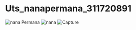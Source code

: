 # Uts_nanapermana_311720891

![nana Permana](https://user-images.githubusercontent.com/57423129/81494149-94788280-92d0-11ea-83c6-6cf3aa7245c3.PNG)
![nana](https://user-images.githubusercontent.com/57423129/81494151-95a9af80-92d0-11ea-8361-5d14c8a48eed.PNG)
![Capture](https://user-images.githubusercontent.com/57423129/81494152-96424600-92d0-11ea-887f-929fe917a77b.PNG)
